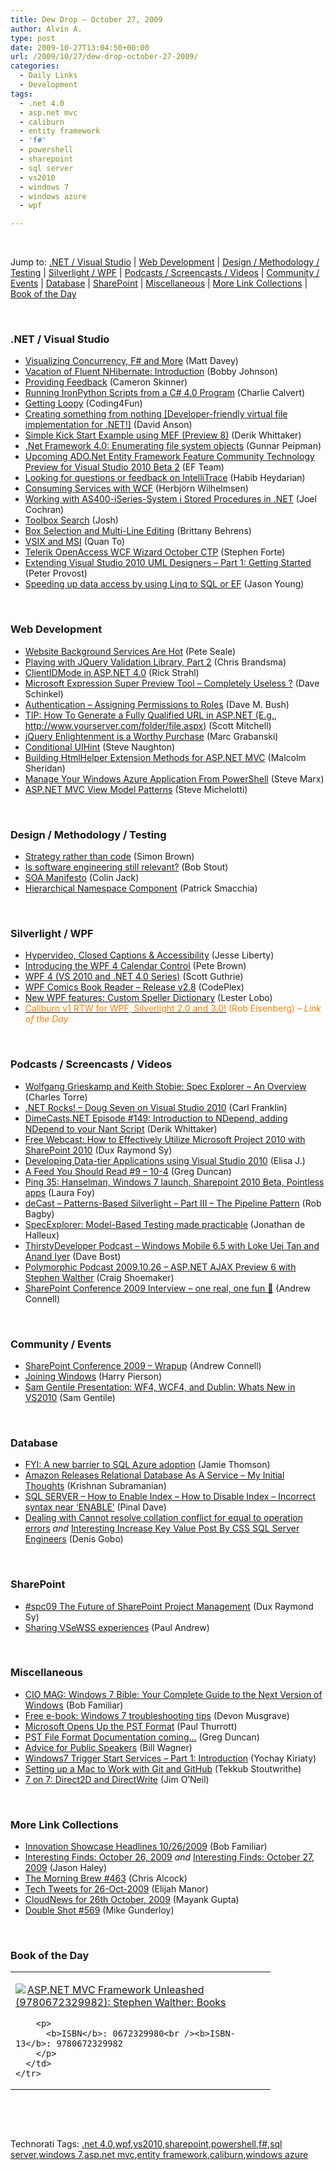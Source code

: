 ```yaml
---
title: Dew Drop – October 27, 2009
author: Alvin A.
type: post
date: 2009-10-27T13:04:50+00:00
url: /2009/10/27/dew-drop-october-27-2009/
categories:
  - Daily Links
  - Development
tags:
  - .net 4.0
  - asp.net mvc
  - caliburn
  - entity framework
  - 'f#'
  - powershell
  - sharepoint
  - sql server
  - vs2010
  - windows 7
  - windows azure
  - wpf

---
```

&#160;

Jump to: [.NET / Visual Studio][1] | [Web Development][2] | [Design / Methodology / Testing][3] | [Silverlight / WPF][4] | [Podcasts / Screencasts / Videos][5] | [Community / Events][6] | [Database][7] | [SharePoint][8] | [Miscellaneous][9] | [More Link Collections][10] | [Book of the Day][11] 

&#160;

### <a name="dotnet"></a>.NET / Visual Studio

  * [Visualizing Concurrency, F# and More][12] (Matt Davey)
  * [Vacation of Fluent NHibernate: Introduction][13] (Bobby Johnson)
  * [Providing Feedback][14] (Cameron Skinner)
  * [Running IronPython Scripts from a C# 4.0 Program][15] (Charlie Calvert)
  * [Getting Loopy][16] (Coding4Fun)
  * [Creating something from nothing [Developer-friendly virtual file implementation for .NET!]][17] (David Anson)
  * [Simple Kick Start Example using MEF (Preview 8)][18] (Derik Whittaker)
  * [.Net Framework 4.0: Enumerating file system objects][19] (Gunnar Peipman)
  * [Upcoming ADO.Net Entity Framework Feature Community Technology Preview for Visual Studio 2010 Beta 2][20] (EF Team)
  * [Looking for questions or feedback on IntelliTrace][21] (Habib Heydarian)
  * [Consuming Services with WCF][22] (Herbjörn Wilhelmsen)
  * [Working with AS400-iSeries-System i Stored Procedures in .NET][23] (Joel Cochran)
  * [Toolbox Search][24] (Josh)
  * [Box Selection and Multi-Line Editing][25] (Brittany Behrens)
  * [VSIX and MSI][26] (Quan To)
  * [Telerik OpenAccess WCF Wizard October CTP][27] (Stephen Forte)
  * [Extending Visual Studio 2010 UML Designers – Part 1: Getting Started][28] (Peter Provost)
  * [Speeding up data access by using Linq to SQL or EF][29] (Jason Young)

&#160;

### <a name="web"></a>Web Development

  * [Website Background Services Are Hot][30] (Pete Seale)
  * [Playing with JQuery Validation Library, Part 2][31] (Chris Brandsma)
  * [ClientIDMode in ASP.NET 4.0][32] (Rick Strahl)
  * [Microsoft Expression Super Preview Tool – Completely Useless ?][33] (Dave Schinkel)
  * [Authentication – Assigning Permissions to Roles][34] (Dave M. Bush)
  * [TIP: How To Generate a Fully Qualified URL in ASP.NET (E.g., http://www.yourserver.com/folder/file.aspx)][35] (Scott Mitchell)
  * [jQuery Enlightenment is a Worthy Purchase][36] (Marc Grabanski)
  * [Conditional UIHint][37] (Steve Naughton)
  * [Building HtmlHelper Extension Methods for ASP.NET MVC][38] (Malcolm Sheridan)
  * [Manage Your Windows Azure Application From PowerShell][39] (Steve Marx)
  * [ASP.NET MVC View Model Patterns][40] (Steve Michelotti)

&#160;

### <a name="design"></a>Design / Methodology / Testing

  * [Strategy rather than code][41] (Simon Brown)
  * [Is software engineering still relevant?][42] (Bob Stout)
  * [SOA Manifesto][43] (Colin Jack)
  * [Hierarchical Namespace Component][44] (Patrick Smacchia)

&#160;

### <a name="silverlight"></a>Silverlight / WPF

  * [Hypervideo, Closed Captions & Accessibility][45] (Jesse Liberty)
  * [Introducing the WPF 4 Calendar Control][46] (Pete Brown)
  * [WPF 4 (VS 2010 and .NET 4.0 Series)][47] (Scott Guthrie)
  * [WPF Comics Book Reader &#8211; Release v2.8][48] (CodePlex)
  * [New WPF features: Custom Speller Dictionary][49] (Lester Lobo)
  * [<font color="#ff8000">Caliburn v1 RTW for WPF, Silverlight 2.0 and 3.0!</font>][50] <font color="#ff8000">(Rob Eisenberg) <em>– Link of the Day</em></font>

&#160;

### <a name="podcasts"></a>Podcasts / Screencasts / Videos

  * [Wolfgang Grieskamp and Keith Stobie: Spec Explorer &#8211; An Overview][51] (Charles Torre)
  * [.NET Rocks! &#8211; Doug Seven on Visual Studio 2010][52] (Carl Franklin)
  * [DimeCasts.NET Episode #149: Introduction to NDepend, adding NDepend to your Nant Script][53] (Derik Whittaker)
  * [Free Webcast: How to Effectively Utilize Microsoft Project 2010 with SharePoint 2010][54] (Dux Raymond Sy)
  * [Developing Data-tier Applications using Visual Studio 2010][55] (Elisa J.)
  * [A Feed You Should Read #9 – 10-4][56] (Greg Duncan)
  * [Ping 35: Hanselman, Windows 7 launch, Sharepoint 2010 Beta, Pointless apps][57] (Laura Foy)
  * [deCast &#8211; Patterns-Based Silverlight &#8211; Part III &#8211; The Pipeline Pattern][58] (Rob Bagby)
  * [SpecExplorer: Model-Based Testing made practicable][59] (Jonathan de Halleux)
  * [ThirstyDeveloper Podcast &#8211; Windows Mobile 6.5 with Loke Uei Tan and Anand Iyer][60] (Dave Bost)
  * [Polymorphic Podcast 2009.10.26 &#8211; ASP.NET AJAX Preview 6 with Stephen Walther][61] (Craig Shoemaker)
  * [SharePoint Conference 2009 Interview – one real, one fun 🙂][62] (Andrew Connell)

&#160;

### <a name="events"></a>Community / Events

  * [SharePoint Conference 2009 – Wrapup][63] (Andrew Connell)
  * [Joining Windows][64] (Harry Pierson)
  * [Sam Gentile Presentation: WF4, WCF4, and Dublin: Whats New in VS2010][65] (Sam Gentile)

&#160;

### <a name="db"></a>Database

  * [FYI: A new barrier to SQL Azure adoption][66] (Jamie Thomson)
  * [Amazon Releases Relational Database As A Service &#8211; My Initial Thoughts][67] (Krishnan Subramanian)
  * [SQL SERVER – How to Enable Index – How to Disable Index – Incorrect syntax near ‘ENABLE’][68] (Pinal Dave)
  * [Dealing with Cannot resolve collation conflict for equal to operation errors][69] _and_&#160;[Interesting Increase Key Value Post By CSS SQL Server Engineers][70] (Denis Gobo)

&#160;

### <a name="sp"></a>SharePoint

  * [#spc09 The Future of SharePoint Project Management][71] (Dux Raymond Sy)
  * [Sharing VSeWSS experiences][72] (Paul Andrew)

&#160;

### <a name="misc"></a>Miscellaneous

  * [CIO MAG: Windows 7 Bible: Your Complete Guide to the Next Version of Windows][73] (Bob Familiar)
  * [Free e-book: Windows 7 troubleshooting tips][74] (Devon Musgrave)
  * [Microsoft Opens Up the PST Format][75] (Paul Thurrott)
  * [PST File Format Documentation coming…][76] (Greg Duncan)
  * [Advice for Public Speakers][77] (Bill Wagner)
  * [Windows7 Trigger Start Services – Part 1: Introduction][78] (Yochay Kiriaty)
  * [Setting up a Mac to Work with Git and GitHub][79] (Tekkub Stoutwrithe)
  * [7 on 7: Direct2D and DirectWrite][80] (Jim O’Neil)

&#160;

### <a name="links"></a>More Link Collections

  * [Innovation Showcase Headlines 10/26/2009][81] (Bob Familiar)
  * [Interesting Finds: October 26, 2009][82] _and_&#160;[Interesting Finds: October 27, 2009][83] (Jason Haley)
  * [The Morning Brew #463][84] (Chris Alcock)
  * [Tech Tweets for 26-Oct-2009][85] (Elijah Manor)
  * [CloudNews for 26th October, 2009][86] (Mayank Gupta)
  * [Double Shot #569][87] (Mike Gunderloy)

&#160;

### <a name="book"></a>Book of the Day

<div style="padding-bottom: 0px; margin: 0px; padding-left: 0px; padding-right: 0px; display: inline; float: none; padding-top: 0px" id="scid:7dc1bd33-94bd-46fd-a20b-0131235bcd47:f3ba3137-8ea2-482e-a78c-06a59ebeabcb" class="wlWriterSmartContent">
  <table cellspacing="0" cellpadding="2" width="400" border="0" unselectable="on">
    <tr>
      <td valign="top" width="400">
        <p>
          <a title="ASP.NET MVC Framework Unleashed (9780672329982): Stephen Walther: Books" href="http://www.amazon.com/exec/obidos/ASIN/0672329980/alvinashcraft-20"><img data-recalc-dims="1" decoding="async" src="https://i0.wp.com/images.amazon.com/images/P/0672329980.01.MZZZZZZZ.jpg?w=660" border="0" align="left" style="float:left" />ASP.NET MVC Framework Unleashed (9780672329982): Stephen Walther: Books</a>
        </p>
        
        <p>
          <b>ISBN</b>: 0672329980<br /><b>ISBN-13</b>: 9780672329982
        </p>
      </td>
    </tr>
  </table>
</div>

&#160;

<div style="padding-bottom: 0px; margin: 0px; padding-left: 0px; padding-right: 0px; display: inline; float: none; padding-top: 0px" id="scid:C16BAC14-9A3D-4c50-9394-FBFEF7A93539:26d96fa4-cc1c-44e1-bd05-c5de20fde452" class="wlWriterSmartContent">
  <!--dotnetkickit-->
</div>

&#160;

<div style="padding-bottom: 0px; margin: 0px; padding-left: 0px; padding-right: 0px; display: inline; float: none; padding-top: 0px" id="scid:0767317B-992E-4b12-91E0-4F059A8CECA8:4061c44a-91d0-4211-9b68-b1e54da43c46" class="wlWriterSmartContent">
  Technorati Tags: <a href="http://technorati.com/tags/.net+4.0" rel="tag">.net 4.0</a>,<a href="http://technorati.com/tags/wpf" rel="tag">wpf</a>,<a href="http://technorati.com/tags/vs2010" rel="tag">vs2010</a>,<a href="http://technorati.com/tags/sharepoint" rel="tag">sharepoint</a>,<a href="http://technorati.com/tags/powershell" rel="tag">powershell</a>,<a href="http://technorati.com/tags/f%23" rel="tag">f#</a>,<a href="http://technorati.com/tags/sql+server" rel="tag">sql server</a>,<a href="http://technorati.com/tags/windows+7" rel="tag">windows 7</a>,<a href="http://technorati.com/tags/asp.net+mvc" rel="tag">asp.net mvc</a>,<a href="http://technorati.com/tags/entity+framework" rel="tag">entity framework</a>,<a href="http://technorati.com/tags/caliburn" rel="tag">caliburn</a>,<a href="http://technorati.com/tags/windows+azure" rel="tag">windows azure</a>
</div>

<div class="wlWriterHeaderFooter" style="margin:0px; padding:0px 0px 0px 0px;">
  <p>
    <br /> </div>

 [1]: https://morningdew-bpc6g3a0fgaxdxcu.eastus2-01.azurewebsites.net/#dotnet
 [2]: https://morningdew-bpc6g3a0fgaxdxcu.eastus2-01.azurewebsites.net/#web
 [3]: https://morningdew-bpc6g3a0fgaxdxcu.eastus2-01.azurewebsites.net/#design
 [4]: https://morningdew-bpc6g3a0fgaxdxcu.eastus2-01.azurewebsites.net/#silverlight
 [5]: https://morningdew-bpc6g3a0fgaxdxcu.eastus2-01.azurewebsites.net/#podcasts
 [6]: https://morningdew-bpc6g3a0fgaxdxcu.eastus2-01.azurewebsites.net/#events
 [7]: https://morningdew-bpc6g3a0fgaxdxcu.eastus2-01.azurewebsites.net/#db
 [8]: https://morningdew-bpc6g3a0fgaxdxcu.eastus2-01.azurewebsites.net/#sp
 [9]: https://morningdew-bpc6g3a0fgaxdxcu.eastus2-01.azurewebsites.net/#misc
 [10]: https://morningdew-bpc6g3a0fgaxdxcu.eastus2-01.azurewebsites.net/#links
 [11]: https://morningdew-bpc6g3a0fgaxdxcu.eastus2-01.azurewebsites.net/#book
 [12]: http://mdavey.wordpress.com/2009/10/26/visualizing-concurrency-and-more/
 [13]: http://feedproxy.google.com/~r/IAmNotMyself/~3/5FdA30q7uZ8/VacationOfFluentNHibernateIntroduction.aspx
 [14]: http://blogs.msdn.com/camerons/archive/2009/10/26/providing-feedback.aspx
 [15]: http://blogs.msdn.com/charlie/archive/2009/10/25/hosting-ironpython-in-a-c-4-0-program.aspx
 [16]: http://blogs.msdn.com/coding4fun/archive/2009/10/26/9913286.aspx
 [17]: http://blogs.msdn.com/delay/archive/2009/10/26/creating-something-from-nothing-developer-friendly-virtual-file-implementation-for-net.aspx
 [18]: http://feedproxy.google.com/~r/Devlicious/~3/ne0a-rD20Jk/simple-kick-start-example-using-mef-preview-8.aspx
 [19]: http://feedproxy.google.com/~r/gunnarpeipman/~3/m5NG-a7P7m4/net-framework-4-0-enumerating-file-system-objects.aspx
 [20]: http://blogs.msdn.com/adonet/archive/2009/10/26/upcoming-ado-net-entity-framework-feature-community-technology-preview-for-visual-studio-2010-beta-2.aspx
 [21]: http://blogs.msdn.com/habibh/archive/2009/10/26/looking-for-questions-or-feedback-on-intellitrace.aspx
 [22]: http://feeds.dzone.com/~r/zones/dotnet/~3/NipPVd-bx5k/consuming-services-wcf
 [23]: http://www.developingfor.net/as400/working-with-as400-iseries-system-i-stored-procedures-in-net.html
 [24]: http://blogs.msdn.com/visualstudio/archive/2009/10/26/toolbox-search.aspx
 [25]: http://blogs.msdn.com/visualstudio/archive/2009/10/26/box-selection-and-multi-line-editing.aspx
 [26]: http://blogs.msdn.com/visualstudio/archive/2009/10/27/vsix-and-msi.aspx
 [27]: http://feedproxy.google.com/~r/StephenFortesBlog/~3/IgzA7GdqeO0/PermaLink,guid,88d4e8cc-5c29-46de-9aa6-620462b5e20d.aspx
 [28]: http://feedproxy.google.com/~r/GeekNoise/~3/Y4Ytuxl4roI/post.aspx
 [29]: http://www.ytechie.com/2009/10/speeding-up-data-access-by-using-linq-to-sql-or-ef.html
 [30]: http://www.pseale.com/blog/WebsiteBackgroundServicesAreHot.aspx
 [31]: http://elegantcode.com/2009/10/26/playing-with-jquery-validation-library-part-2/
 [32]: http://feedproxy.google.com/~r/RickStrahl/~3/C5bcs5HHyj8/54760.aspx
 [33]: http://feedproxy.google.com/~r/CodeZest/~3/dscjWxZTcA8/microsoft-expression-super-preview-tool-ndash-completely-useless.aspx
 [34]: http://blog.dmbcllc.com/2009/10/26/authentication-assigning-permissions-to-roles/
 [35]: http://feedproxy.google.com/~r/ScottOnWriting/~3/pAr7o128DGs/14011.aspx
 [36]: http://feedproxy.google.com/~r/allTrades/~3/hNDzr1I80kk/jquery-enlightenment
 [37]: http://csharpbits.notaclue.net/2009/10/conditional-uihint.html
 [38]: http://feedproxy.google.com/~r/netCurryRecentArticles/~3/vHNFYb61eKg/ShowArticle.aspx
 [39]: http://blog.smarx.com/posts/manage-your-windows-azure-application-from-powershell
 [40]: http://geekswithblogs.net/michelotti/archive/2009/10/25/asp.net-mvc-view-model-patterns.aspx
 [41]: http://www.codingthearchitecture.com/2009/10/26/strategy_rather_than_code.html
 [42]: http://dobbscodetalk.com/index.php?option=com_myblog&show=Is-software-engineering-still-relevant-.html&Itemid=29
 [43]: http://colinjack.blogspot.com/2009/10/soa-manifesto.html
 [44]: http://codebetter.com/blogs/patricksmacchia/archive/2009/10/26/hierarchical-namespace-component.aspx
 [45]: http://feedproxy.google.com/~r/JesseLiberty-SilverlightGeek/~3/jakDlkZFN5k/hypervideo-closed-caption-amp-accessibility.aspx
 [46]: http://feeds.dzone.com/~r/zones/dotnet/~3/AuKp8XjAt1g/introducing-wpf-4-calendar
 [47]: http://weblogs.asp.net/scottgu/archive/2009/10/26/wpf-4-vs-2010-and-net-4-0-series.aspx
 [48]: http://wfpbookreader.codeplex.com/Release/ProjectReleases.aspx?ReleaseId=34784
 [49]: http://blogs.msdn.com/llobo/archive/2009/10/26/new-wpf-features-custom-speller-dictionary.aspx
 [50]: http://feedproxy.google.com/~r/Devlicious/~3/lD8FExQNbWw/caliburn-v1-rtw-for-wpf-silverlight-2-0-and-3-0.aspx
 [51]: http://channel9.msdn.com/posts/Charles/Wolfgang-Grieskamp-and-Keith-Stobie-Spec-Explorer-Overview/
 [52]: http://www.dotnetrocks.com/default.aspx?ShowNum=493
 [53]: http://feedproxy.google.com/~r/Dimecastsnet--InformAndEducateIn10MinutesOrLess/~3/ddWDRL5o1e8/149
 [54]: http://feedproxy.google.com/~r/Meetdux/~3/X2DnuMSL0UA/free-webcast-how-to-effectively-utilize-microsoft-project-2010-with-sharepoint-2010.aspx
 [55]: http://channel9.msdn.com/posts/elisaj/Developing-Data-tier-Applications-using-Visual-Studio-2010/
 [56]: http://coolthingoftheday.blogspot.com/2009/10/feed-you-should-read-9-10-4.html
 [57]: http://channel9.msdn.com/shows/PingShow/Ping-35-Hanselman-Windows-7-launch-Sharepoint-2010-Beta-Pointless-apps/
 [58]: http://channel9.msdn.com/posts/RobBagby/deCast-Patterns-Based-Silverlight-Part-III-The-Pipeline-Pattern/
 [59]: http://channel9.msdn.com/posts/Peli/SpecExplorer-Model-Based-Testing-made-practicable/
 [60]: http://feedproxy.google.com/~r/ThirstyDeveloperPodcast/~3/JOrs9NsLdUM/WindowsMobile65WithLokeUeiTanAndAnandIyer.aspx
 [61]: http://polymorphicpodcast.com/shows/ajaxpreview6/
 [62]: http://feedproxy.google.com/~r/AndrewConnell/~3/YZpl2B87HzY/sharepoint-conference-2009-interview-ndash-one-real-one-fun.aspx
 [63]: http://feedproxy.google.com/~r/AndrewConnell/~3/RQlEKT3b_sw/sharepoint-conference-2009-ndash-wrapup.aspx
 [64]: http://feedproxy.google.com/~r/Devhawk/~3/cdg-0GFJTHU/Joining+Windows.aspx
 [65]: http://feedproxy.google.com/~r/SamGentile/~3/ywDEuOjoqtk/
 [66]: http://feedproxy.google.com/~r/jamiet/~3/ns3QIa4nLJo/fyi-a-new-barrier-to-sql-azure-adoption.aspx
 [67]: http://feedproxy.google.com/~r/CloudAve/~3/hyiB7ESYDDg/amazon-releases-relational-database-as-a-service-my-initial-thoughts
 [68]: http://blog.sqlauthority.com/2009/10/27/sql-server-how-to-enable-index-how-to-disable-index-incorrect-syntax-near-enable/
 [69]: http://blogs.lessthandot.com/index.php/DataMgmt/DBProgramming/dealing-with-cannot-resolve-collation-co
 [70]: http://blogs.lessthandot.com/index.php/DataMgmt/DataDesign/interesting-increase-key-value-post-by-c
 [71]: http://feedproxy.google.com/~r/Meetdux/~3/DwflbeUs3DY/spc09-the-future-of-sharepoint-project-management.aspx
 [72]: http://blogs.msdn.com/pandrew/archive/2009/10/26/sharing-vsewss-experiences.aspx
 [73]: http://feedproxy.google.com/~r/msdn/bobfamiliar/~3/3u0Bs69_A5U/cio-mag-windows-7-bible-your-complete-guide-to-the-next-version-of-windows.aspx
 [74]: http://blogs.msdn.com/microsoft_press/archive/2009/10/26/free-e-book-windows-7-troubleshooting-tips.aspx
 [75]: http://community.winsupersite.com/blogs/paul/archive/2009/10/26/microsoft-opens-up-the-pst-format.aspx
 [76]: http://coolthingoftheday.blogspot.com/2009/10/pst-file-format-documentation-coming.html
 [77]: http://feedproxy.google.com/~r/billwagner/~3/vz-TSFw76x0/advice-for-public-speakers.aspx
 [78]: http://windowsteamblog.com/blogs/developers/archive/2009/10/26/windows7-trigger-start-services-part-1-introduction.aspx
 [79]: http://github.com/blog/535-setting-up-a-mac-to-work-with-git-and-github
 [80]: http://blogs.msdn.com/jimoneil/archive/2009/10/27/7-on-7-direct2d-and-directwrite.aspx
 [81]: http://feedproxy.google.com/~r/msdn/bobfamiliar/~3/uDMhbxvcHXc/innovation-showcase-headlines-10-26-2009.aspx
 [82]: http://jasonhaley.com/blog/post.aspx?id=1a3fca3a-11fd-4605-af80-18d5f338253c
 [83]: http://jasonhaley.com/blog/post.aspx?id=26130e08-b11b-4bdd-b512-90802590143d
 [84]: http://feedproxy.google.com/~r/ReflectivePerspective/~3/tQB8Ie6-1qs/
 [85]: http://elijahmanor.com/webdevdotnet/post.aspx?id=e21d4f6e-15dd-4d35-98dc-b900e9ee15e7
 [86]: http://feedproxy.google.com/~r/CloudAve/~3/8BDnEjOtUyk/cloudnews-for-26th-october-2009
 [87]: http://afreshcup.com/2009/10/26/double-shot-569/